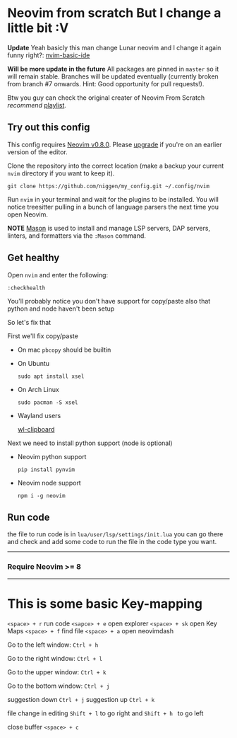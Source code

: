 # Neovim from scratch But I change a little bit :V

**Update** Yeah basicly this man change Lunar neovim and I change it again funny right?: [nvim-basic-ide](https://github.com/LunarVim/nvim-basic-ide)

**Will be more update in the future**  All packages are pinned in `master` so it will remain stable. Branches will be updated eventually (currently broken from branch #7 onwards. Hint: Good opportunity for pull requests!).

Btw you guy can check the original creater of Neovim From Scratch *recommend* [playlist](https://www.youtube.com/watch?v=ctH-a-1eUME&list=PLhoH5vyxr6Qq41NFL4GvhFp-WLd5xzIzZ). 

## Try out this config

This config requires [Neovim v0.8.0](https://github.com/neovim/neovim/releases). Please [upgrade](#upgrade-to-neovim-v080) if you're on an earlier version of the editor.

Clone the repository into the correct location (make a backup your current `nvim` directory if you want to keep it).

```
git clone https://github.com/niggen/my_config.git ~/.config/nvim
```

Run `nvim` in your terminal and wait for the plugins to be installed. You will notice treesitter pulling in a bunch of language parsers the next time you open Neovim.

**NOTE** [Mason](https://github.com/williamboman/mason.nvim) is used to install and manage LSP servers, DAP servers, linters, and formatters via the `:Mason` command.

## Get healthy

Open `nvim` and enter the following:

```
:checkhealth
```

You'll probably notice you don't have support for copy/paste also that python and node haven't been setup

So let's fix that

First we'll fix copy/paste

- On mac `pbcopy` should be builtin

- On Ubuntu

  ```
  sudo apt install xsel
  ```

- On Arch Linux

  ```
  sudo pacman -S xsel
  ```
  
- Wayland users

  [wl-clipboard](https://github.com/bugaevc/wl-clipboard)


Next we need to install python support (node is optional)

- Neovim python support

  ```
  pip install pynvim
  ```

- Neovim node support

  ```
  npm i -g neovim
  ```
## Run code

the file to run code is in `lua/user/lsp/settings/init.lua` you can go there and check and add some code to run the file in the code type you want.
  
---
### Require Neovim >= 8
---
# This is some basic Key-mapping

`<space> + r` run code
`<sapce> + e` open explorer
`<space> + sk` open Key Maps
`<space> + f` find file
`<space> + a` open neovimdash

Go to the left window: `Ctrl + h`

Go to the right window: `Ctrl + l`

Go to the upper window: `Ctrl + k`

Go to the bottom window: `Ctrl + j`

suggestion down `Ctrl + j`
suggestion up `Ctrl + k`

file change in editing `Shift + l` to go right and `Shift + h ` to go left

close buffer `<space> + c`

